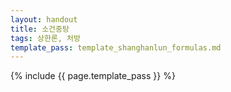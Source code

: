 ```yaml
---
layout: handout
title: 소건중탕
tags: 상한론, 처방
template_pass: template_shanghanlun_formulas.md
---
```



{% include {{ page.template_pass }} %}